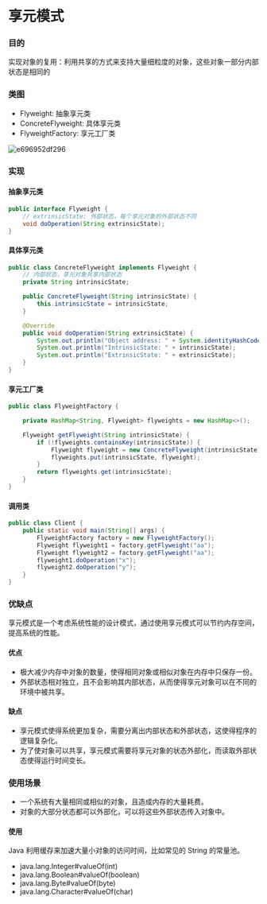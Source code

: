 # 享元模式

### 目的

实现对象的复用：利用共享的方式来支持大量细粒度的对象，这些对象一部分内部状态是相同的

### 类图

- Flyweight: 抽象享元类
- ConcreteFlyweight: 具体享元类
- FlyweightFactory: 享元工厂类

![e696952df296](https://cdn.jsdelivr.net/gh/ClareTung/ImageHostingService/img/e696952df296.png)

### 实现

#### 抽象享元类

```java
public interface Flyweight {
    // extrinsicState: 外部状态，每个享元对象的外部状态不同
    void doOperation(String extrinsicState);
}
```

#### 具体享元类

```java
public class ConcreteFlyweight implements Flyweight {
	// 内部状态，享元对象共享内部状态
    private String intrinsicState;

    public ConcreteFlyweight(String intrinsicState) {
        this.intrinsicState = intrinsicState;
    }

    @Override
    public void doOperation(String extrinsicState) {
        System.out.println("Object address: " + System.identityHashCode(this));
        System.out.println("IntrinsicState: " + intrinsicState);
        System.out.println("ExtrinsicState: " + extrinsicState);
    }
}
```

#### 享元工厂类

```java
public class FlyweightFactory {

    private HashMap<String, Flyweight> flyweights = new HashMap<>();

    Flyweight getFlyweight(String intrinsicState) {
        if (!flyweights.containsKey(intrinsicState)) {
            Flyweight flyweight = new ConcreteFlyweight(intrinsicState);
            flyweights.put(intrinsicState, flyweight);
        }
        return flyweights.get(intrinsicState);
    }
}
```

#### 调用类

```java
public class Client {
    public static void main(String[] args) {
        FlyweightFactory factory = new FlyweightFactory();
        Flyweight flyweight1 = factory.getFlyweight("aa");
        Flyweight flyweight2 = factory.getFlyweight("aa");
        flyweight1.doOperation("x");
        flyweight2.doOperation("y");
    }
}
```

### 优缺点

享元模式是一个考虑系统性能的设计模式，通过使用享元模式可以节约内存空间，提高系统的性能。

#### 优点

- 极大减少内存中对象的数量，使得相同对象或相似对象在内存中只保存一份。
- 外部状态相对独立，且不会影响其内部状态，从而使得享元对象可以在不同的环境中被共享。

#### 缺点

- 享元模式使得系统更加复杂，需要分离出内部状态和外部状态，这使得程序的逻辑复杂化。
- 为了使对象可以共享，享元模式需要将享元对象的状态外部化，而读取外部状态使得运行时间变长。

### 使用场景

- 一个系统有大量相同或相似的对象，且造成内存的大量耗费。
- 对象的大部分状态都可以外部化，可以将这些外部状态传入对象中。

#### 使用

Java 利用缓存来加速大量小对象的访问时间，比如常见的 String 的常量池。

- java.lang.Integer#valueOf(int)
- java.lang.Boolean#valueOf(boolean)
- java.lang.Byte#valueOf(byte)
- java.lang.Character#valueOf(char)

